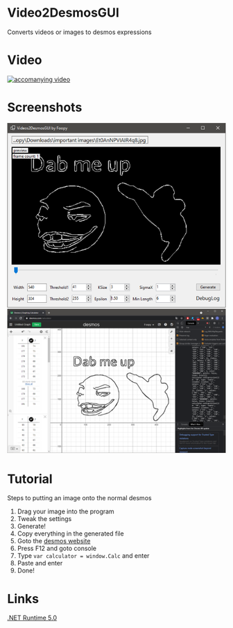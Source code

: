 # Video2DesmosGUI
Converts videos or images to desmos expressions

# Video
[![accomanying video](https://img.youtube.com/vi/xPjT2h1OaGo/0.jpg)](https://www.youtube.com/watch?v=xPjT2h1OaGo)

# Screenshots
![Image of App](https://github.com/Foopy969/Video2DesmosGUI/blob/master/screenshot1.png)
![Image of Desmos](https://github.com/Foopy969/Video2DesmosGUI/blob/master/screenshot2.png)

# Tutorial
Steps to putting an image onto the normal desmos
1. Drag your image into the program
2. Tweak the settings
3. Generate!
4. Copy everything in the generated file
5. Goto the [desmos website](https://www.desmos.com/calculator)
6. Press F12 and goto console
7. Type `var calculator = window.Calc` and enter
8. Paste and enter
9. Done!

# Links
[.NET Runtime 5.0](https://dotnet.microsoft.com/download/dotnet/5.0/runtime)
